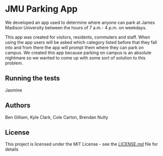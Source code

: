 # JMU Parking App

We developed an app used to determine where anyone can park at James Madison University between the hours of 7 a.m.- 4 p.m. on weekdays.

This app was created for visitors, residents, commuters and staff. When using the app users will be asked which category listed before that they fall into and from there the app will prompt them where they can park on campus. We created this app because parking on campus is an absolute nightmare so we wanted to come up with some sort of solution to this problem.

## Running the tests

Jasmine 

## Authors

Ben Gilliam,
Kyle Clark,
Cole Carton,
Brendan Nulty

## License

This project is licensed under the MIT License - see the [LICENSE.md](LICENSE.md) file for details
